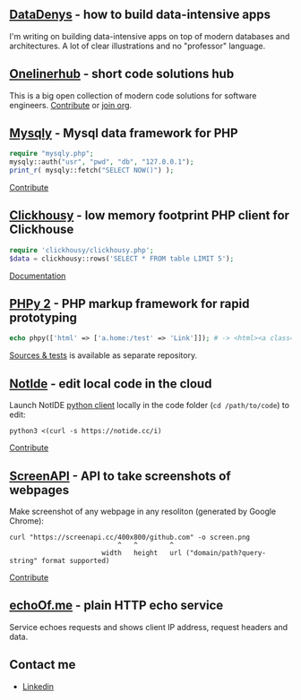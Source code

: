 ## [DataDenys](https://medium.com/datadenys) - how to build data-intensive apps
I'm writing on building data-intensive apps on top of modern databases and architectures. A lot of clear illustrations and no "professor" language.

## [Onelinerhub](https://onelinerhub.com/) - short code solutions hub
This is a big open collection of modern code solutions for software engineers.
[Contribute](https://github.com/Onelinerhub/onelinerhub) or [join org](https://github.com/Onelinerhub).

## [Mysqly](https://mysqly.com/) - Mysql data framework for PHP

```php
require "mysqly.php";
mysqly::auth("usr", "pwd", "db", "127.0.0.1");
print_r( mysqly::fetch("SELECT NOW()") );
```

[Contribute](https://github.com/mrcrypster/mysqly)

## [Clickhousy](https://github.com/mrcrypster/clickhousy) - low memory footprint PHP client for Clickhouse

```php
require 'clickhousy/clickhousy.php';
$data = clickhousy::rows('SELECT * FROM table LIMIT 5');
```

[Documentation](https://github.com/mrcrypster/clickhousy)


## [PHPy 2](https://github.com/mrcrypster/phpy) - PHP markup framework for rapid prototyping

```php
echo phpy(['html' => ['a.home:/test' => 'Link']]); # -> <html><a class="home" href="/test">Link</a></html>
```
[Sources & tests](https://github.com/mrcrypster/phpy-src) is available as separate repository.

## [NotIde](https://notide.cc/) - edit local code in the cloud

Launch NotIDE [python client](https://github.com/mrcrypster/notide/blob/main/notide.py) locally in the code folder (`cd /path/to/code`) to edit:
```
python3 <(curl -s https://notide.cc/i)
```

[Contribute](https://github.com/mrcrypster/notide)

## [ScreenAPI](https://screenapi.cc/) - API to take screenshots of webpages

Make screenshot of any webpage in any resoliton (generated by Google Chrome):
```
curl "https://screenapi.cc/400x800/github.com" -o screen.png
                           ^   ^        ^
                       width   height   url ("domain/path?query-string" format supported)
```
[Contribute](https://github.com/mrcrypster/screenapi)

## [echoOf.me](https://echoof.me/) - plain HTTP echo service
Service echoes requests and shows client IP address, request headers and data.

## Contact me
- [Linkedin](https://www.linkedin.com/in/golotiuk/)
